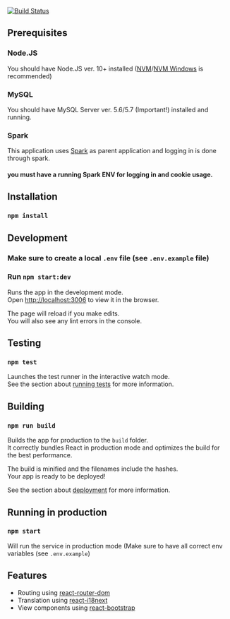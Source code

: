 [![Build Status](https://travis-ci.org/Midburn/communities.svg?branch=master)](https://travis-ci.org/Midburn/communities)

## Prerequisites

### Node.JS
You should have Node.JS ver. 10+ installed ([NVM](https://github.com/creationix/nvm)/[NVM Windows](https://github.com/coreybutler/nvm-windows) is recommended)
### MySQL
You should have MySQL Server ver. 5.6/5.7 (Important!) installed and running.

### Spark
This application uses [Spark](https://github.com/midburn/spark) as parent application and logging in is done through spark.

#### you must have a running Spark ENV for logging in and cookie usage.

## Installation
### `npm install`

## Development
### Make sure to create a local `.env` file (see `.env.example` file)
### Run `npm start:dev`

Runs the app in the development mode.<br>
Open [http://localhost:3006](http://localhost:3000) to view it in the browser.

The page will reload if you make edits.<br>
You will also see any lint errors in the console.
## Testing
### `npm test`

Launches the test runner in the interactive watch mode.<br>
See the section about [running tests](https://facebook.github.io/create-react-app/docs/running-tests) for more information.


## Building
### `npm run build`

Builds the app for production to the `build` folder.<br>
It correctly bundles React in production mode and optimizes the build for the best performance.

The build is minified and the filenames include the hashes.<br>
Your app is ready to be deployed!

See the section about [deployment](https://facebook.github.io/create-react-app/docs/deployment) for more information.

## Running in production
### `npm start`
Will run the service in production mode (Make sure to have all correct env variables (see `.env.example`)
## Features

- Routing using [react-router-dom](https://github.com/ReactTraining/react-router#readme)
- Translation using [react-i18next](https://github.com/i18next/react-i18next)
- View components using [react-bootstrap](https://react-bootstrap.github.io/)